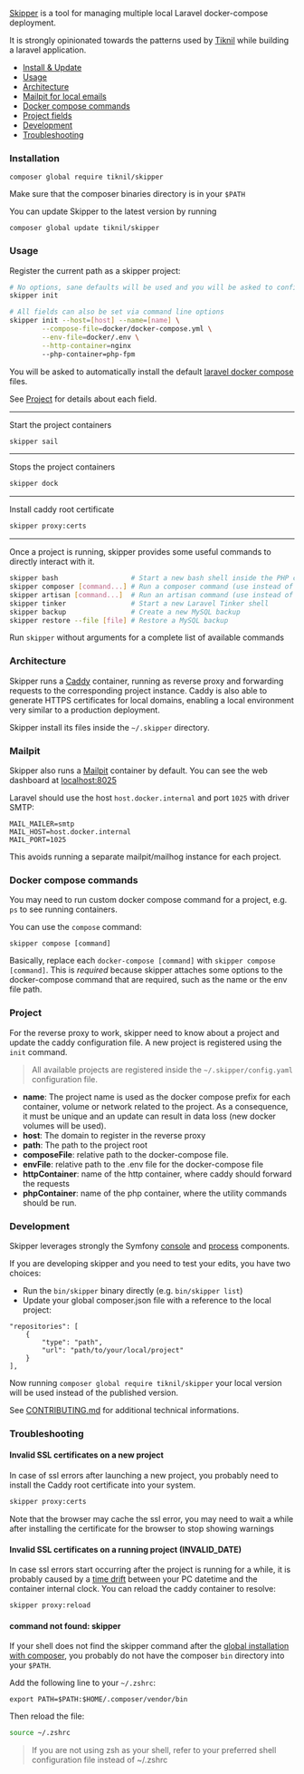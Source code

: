 [Skipper](https://github.com/tiknil/skipper) is a tool for managing multiple local Laravel docker-compose deployment.

It is strongly opinionated towards the patterns used by [Tiknil](https://www.tiknil.com) while building a laravel
application.

- [Install & Update](#installation)
- [Usage](#usage)
- [Architecture](#architecture)
- [Mailpit for local emails](#mailpit)
- [Docker compose commands](#docker-compose-commands)
- [Project fields](#project)
- [Development](#development)
- [Troubleshooting](#troubleshooting)

### Installation

```
composer global require tiknil/skipper
```

Make sure that the composer binaries directory is in your `$PATH`

You can update Skipper to the latest version by running

```
composer global update tiknil/skipper
```

### Usage

Register the current path as a skipper project:

```bash
# No options, sane defaults will be used and you will be asked to confirm the main fields
skipper init

# All fields can also be set via command line options
skipper init --host=[host] --name=[name] \
        --compose-file=docker/docker-compose.yml \
        --env-file=docker/.env \
        --http-container=nginx
        --php-container=php-fpm
```

You will be asked to automatically install the default
[laravel docker compose](https://github.com/tiknil/laravel-docker-compose) files.

See [Project](#project) for details about each field.

---

Start the project containers

```bash
skipper sail
```

---

Stops the project containers

```bash
skipper dock
```

---

Install caddy root certificate

```bash
skipper proxy:certs
```

---

Once a project is running, skipper provides some useful commands to directly interact with it.

```bash
skipper bash                  # Start a new bash shell inside the PHP container
skipper composer [command...] # Run a composer command (use instead of composer [command]
skipper artisan [command...]  # Run an artisan command (use instead of php artisan [command]
skipper tinker                # Start a new Laravel Tinker shell
skipper backup                # Create a new MySQL backup
skipper restore --file [file] # Restore a MySQL backup
```

Run `skipper` without arguments for a complete list of available commands

### Architecture

Skipper runs a [Caddy](https://caddyserver.com/) container, running as reverse proxy and forwarding
requests to the corresponding project instance. Caddy is also able to generate HTTPS certificates for local domains,
enabling a local environment very similar to a production deployment.

Skipper install its files inside the `~/.skipper` directory.

### Mailpit

Skipper also runs a [Mailpit](https://github.com/axllent/mailpit) container by default. You can see the web
dashboard at [localhost:8025](http://localhost:8025)

Laravel should use the host `host.docker.internal` and port `1025` with driver SMTP:

```
MAIL_MAILER=smtp
MAIL_HOST=host.docker.internal
MAIL_PORT=1025
```

This avoids running a separate mailpit/mailhog instance for each project.

### Docker compose commands

You may need to run custom docker compose command for a project, e.g. `ps` to see running containers.

You can use the `compose` command:

```
skipper compose [command]
```

Basically, replace each `docker-compose [command]` with `skipper compose [command]`.
This is _required_ because skipper attaches some options to the docker-compose command that are required, such as the
name or the env file path.

### Project

For the reverse proxy to work, skipper need to know about a project and update the caddy configuration file.
A new project is registered using the `init` command.

> All available projects are registered inside the `~/.skipper/config.yaml` configuration file.

- **name**: The project name is used as the docker compose prefix for each container, volume or network related to the
  project. As a consequence, it must be unique and an update can result in data loss (new docker volumes will be used).
- **host**: The domain to register in the reverse proxy
- **path**: The path to the project root
- **composeFile**: relative path to the docker-compose file.
- **envFile**: relative path to the .env file for the docker-compose file
- **httpContainer**: name of the http container, where caddy should forward the requests
- **phpContainer**: name of the php container, where the utility commands should be run.

### Development

Skipper leverages strongly the Symfony [console](https://symfony.com/doc/current/components/console.html)
and [process](https://symfony.com/doc/current/components/process.html) components.

If you are developing skipper and you need to test your edits, you have two choices:

- Run the `bin/skipper` binary directly (e.g. `bin/skipper list`)
- Update your global composer.json file with a reference to the local project:

```
"repositories": [
    {
        "type": "path",
        "url": "path/to/your/local/project"
    }
],
```

Now running `composer global require tiknil/skipper` your local version will be used instead of the published version.

See [CONTRIBUTING.md](./CONTRIBUTING.md) for additional technical informations.

### Troubleshooting

#### Invalid SSL certificates on a new project

In case of ssl errors after launching a new project, you probably need to install the Caddy root certificate into your
system.

```bash
skipper proxy:certs
```

Note that the browser may cache the ssl error, you may need to wait a while after installing the certificate for the
browser to stop showing warnings

#### Invalid SSL certificates on a running project (INVALID_DATE)

In case ssl errors start occurring after the project is running for a while, it is probably caused by
a [time drift](https://github.com/docker/for-mac/issues/1260) between your PC datetime and the container internal clock.
You can reload the caddy container to resolve:

```bash
skipper proxy:reload
```

#### command not found: skipper

If your shell does not find the skipper command after the [global installation with composer](#installation), you
probably do not have the composer `bin` directory into your `$PATH`.

Add the following line to your `~/.zshrc`:

```
export PATH=$PATH:$HOME/.composer/vendor/bin
```

Then reload the file:

```bash
source ~/.zshrc
```

> If you are not using zsh as your shell, refer to your preferred shell configuration file instead of ~/.zshrc
